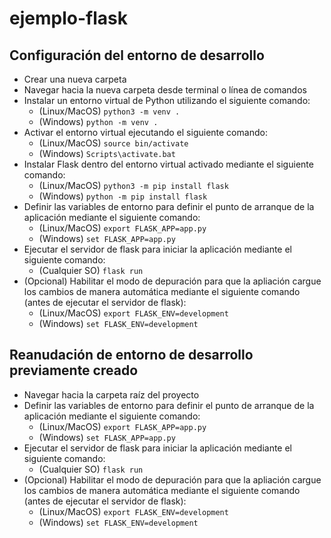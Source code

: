 # ejemplo-flask
## Configuración del entorno de desarrollo
- Crear una nueva carpeta
- Navegar hacia la nueva carpeta desde terminal o línea de comandos
- Instalar un entorno virtual de Python utilizando el siguiente comando:
    - (Linux/MacOS) `python3 -m venv .`
    - (Windows) `python -m venv .`
- Activar el entorno virtual ejecutando el siguiente comando:
    - (Linux/MacOS) `source bin/activate`
    - (Windows) `Scripts\activate.bat`
- Instalar Flask dentro del entorno virtual activado mediante el siguiente comando:
    - (Linux/MacOS) `python3 -m pip install flask`
    - (Windows) `python -m pip install flask`
- Definir las variables de entorno para definir el punto de arranque de la aplicación mediante el siguiente comando:
    - (Linux/MacOS) `export FLASK_APP=app.py`
    - (Windows) `set FLASK_APP=app.py`
- Ejecutar el servidor de flask para iniciar la aplicación mediante el siguiente comando:
    - (Cualquier SO) `flask run`
- (Opcional) Habilitar el modo de depuración para que la apliación cargue los cambios de manera automática mediante el siguiente comando (antes de ejecutar el servidor de flask):
    - (Linux/MacOS) `export FLASK_ENV=development`
    - (Windows) `set FLASK_ENV=development`
## Reanudación de entorno de desarrollo previamente creado
- Navegar hacia la carpeta raíz del proyecto
- Definir las variables de entorno para definir el punto de arranque de la aplicación mediante el siguiente comando:
    - (Linux/MacOS) `export FLASK_APP=app.py`
    - (Windows) `set FLASK_APP=app.py`
- Ejecutar el servidor de flask para iniciar la aplicación mediante el siguiente comando:
    - (Cualquier SO) `flask run`
- (Opcional) Habilitar el modo de depuración para que la apliación cargue los cambios de manera automática mediante el siguiente comando (antes de ejecutar el servidor de flask):
    - (Linux/MacOS) `export FLASK_ENV=development`
    - (Windows) `set FLASK_ENV=development`
